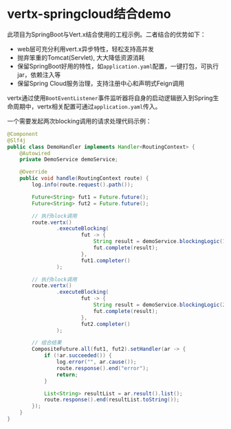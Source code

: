 # vertx-springcloud结合demo

此项目为SpringBoot与Vert.x结合使用的工程示例。二者结合的优势如下：

- web层可充分利用vert.x异步特性，轻松支持高并发
- 抛弃笨重的Tomcat(Servlet), 大大降低资源消耗
- 保留SpringBoot好用的特性，如`application.yaml`配置，一键打包，可执行jar，依赖注入等
- 保留Spring Cloud服务治理，支持注册中心和声明式Feign调用



vertx通过使用`BootEventListener`事件监听器将自身的启动逻辑嵌入到Spring生命周期中，vertx相关配置可通过`application.yaml`传入。



一个需要发起两次blocking调用的请求处理代码示例：

```java
@Component
@Slf4j
public class DemoHandler implements Handler<RoutingContext> {
    @Autowired
    private DemoService demoService;

    @Override
    public void handle(RoutingContext route) {
        log.info(route.request().path());

        Future<String> fut1 = Future.future();
        Future<String> fut2 = Future.future();

        // 执行block调用
        route.vertx()
                .executeBlocking(
                        fut -> {
                            String result = demoService.blockingLogic(1);
                            fut.complete(result);
                        },
                        fut1.completer()
                );

        // 执行block调用
        route.vertx()
                .executeBlocking(
                        fut -> {
                            String result = demoService.blockingLogic(2);
                            fut.complete(result);
                        },
                        fut2.completer()
                );

        // 组合结果
        CompositeFuture.all(fut1, fut2).setHandler(ar -> {
            if (!ar.succeeded()) {
                log.error("", ar.cause());
                route.response().end("error");
                return;
            }

            List<String> resultList = ar.result().list();
            route.response().end(resultList.toString());
        });
    }
}
```

